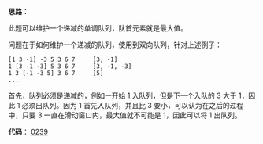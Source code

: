 
**思路**：

此题可以维护一个递减的单调队列，队首元素就是最大值。

问题在于如何维护一个递减的队列，使用到双向队列，针对上述例子：

```
[1 3 -1] -3 5 3 6 7     [3, -1]
1 [3 -1 -3] 5 3 6 7	    [3, -1, -3]
1 3 [-1 -3 5] 3 6 7	    [5]
...
```

首先，队列必须是递减的，例如一开始 1 入队列，但是下一个入队的 3 大于 1，因此 1 必须出队列。因为 1 首先入队列，并且比 3 要小，可以认为在之后的过程中，只要 3 一直在滑动窗口内，最大值就不可能是 1，因此可以将 1 出队列。

**代码**： [0239](./0239.py)
